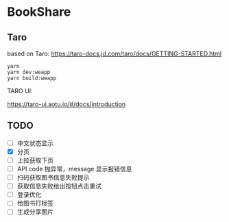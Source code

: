 # BookShare

## Taro

based on Taro: https://taro-docs.jd.com/taro/docs/GETTING-STARTED.html

```shell
yarn
yarn dev:weapp
yarn build:weapp
```

TARO UI:

https://taro-ui.aotu.io/#/docs/introduction

## TODO

- [ ] 中文状态显示
- [X] 分页
- [ ] 上拉获取下页
- [ ] API code 抛异常，message 显示报错信息
- [ ] 扫码获取图书信息失败提示
- [ ] 获取信息失败给出按钮点击重试
- [ ] 登录优化
- [ ] 给图书打标签
- [ ] 生成分享图片
